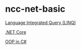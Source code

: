 # ncc-net-basic

[Language Integrated Query (LINQ)](./linq)

[.NET Core](./net-core)

[OOP in C#](./OOPCSharp)
